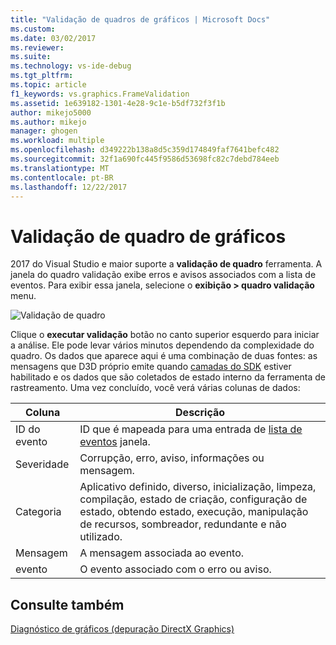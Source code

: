 ```yaml
---
title: "Validação de quadros de gráficos | Microsoft Docs"
ms.custom: 
ms.date: 03/02/2017
ms.reviewer: 
ms.suite: 
ms.technology: vs-ide-debug
ms.tgt_pltfrm: 
ms.topic: article
f1_keywords: vs.graphics.FrameValidation
ms.assetid: 1e639182-1301-4e28-9c1e-b5df732f3f1b
author: mikejo5000
ms.author: mikejo
manager: ghogen
ms.workload: multiple
ms.openlocfilehash: d349222b138a8d5c359d174849faf7641befc482
ms.sourcegitcommit: 32f1a690fc445f9586d53698fc82c7debd784eeb
ms.translationtype: MT
ms.contentlocale: pt-BR
ms.lasthandoff: 12/22/2017
---
```

# <a name="graphics-frame-validation"></a>Validação de quadro de gráficos
<!-- VERSIONLESS -->
2017 do Visual Studio e maior suporte a **validação de quadro** ferramenta.  A janela do quadro validação exibe erros e avisos associados com a lista de eventos.  Para exibir essa janela, selecione o **exibição > quadro validação** menu.

![Validação de quadro](media/gfx_diag_frame_validation.png)

Clique o **executar validação** botão no canto superior esquerdo para iniciar a análise.  Ele pode levar vários minutos dependendo da complexidade do quadro.  Os dados que aparece aqui é uma combinação de duas fontes: as mensagens que D3D próprio emite quando [camadas do SDK](https://msdn.microsoft.com/library/windows/desktop/ff476881(v=vs.85).aspx) estiver habilitado e os dados que são coletados de estado interno da ferramenta de rastreamento. Uma vez concluído, você verá várias colunas de dados:

**Coluna**|**Descrição**
---|---
ID do evento | ID que é mapeada para uma entrada de [lista de eventos](graphics-event-list.md) janela.
Severidade | Corrupção, erro, aviso, informações ou mensagem.
Categoria | Aplicativo definido, diverso, inicialização, limpeza, compilação, estado de criação, configuração de estado, obtendo estado, execução, manipulação de recursos, sombreador, redundante e não utilizado.
Mensagem | A mensagem associada ao evento.
evento | O evento associado com o erro ou aviso.

## <a name="see-also"></a>Consulte também  
[Diagnóstico de gráficos (depuração DirectX Graphics)](visual-studio-graphics-diagnostics.md)   
<!-- /VERSIONLESS -->